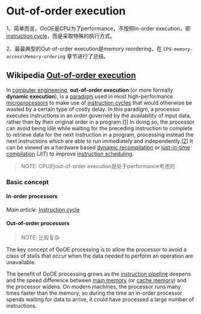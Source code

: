 # Out-of-order execution

1、简单而言，OoOE是CPU为了performance，不按照In-order execution，即[instruction cycle](https://infogalactic.com/info/Instruction_cycle)，而是采取特殊的执行方式。

2、最最典型的Out-of-order execution是memory  reordering，在 `CPU-memory-access\Memory-ordering` 章节进行了总结。

## Wikipedia [Out-of-order execution](https://infogalactic.com/info/Out-of-order_execution)

In [computer engineering](https://infogalactic.com/info/Computer_engineering), **out-of-order execution** (or more formally **dynamic execution**), is a [paradigm](https://infogalactic.com/info/Paradigm) used in most high-performance [microprocessors](https://infogalactic.com/info/Microprocessor) to make use of [instruction cycles](https://infogalactic.com/info/Instruction_cycle) that would otherwise be wasted by a certain type of costly delay. In this paradigm, a processor executes instructions in an order governed by the availability of input data, rather than by their original order in a program.[[1\]](https://infogalactic.com/info/Out-of-order_execution#cite_note-1) In doing so, the processor can avoid being idle while waiting for the preceding instruction to complete to retrieve data for the next instruction in a program, processing instead the next instructions which are able to run immediately and independently.[[2\]](https://infogalactic.com/info/Out-of-order_execution#cite_note-2) It can be viewed as a hardware based [dynamic recompilation](https://infogalactic.com/info/Dynamic_recompilation) or [just-in-time compilation](https://infogalactic.com/info/Just-in-time_compilation) (JIT) to improve [instruction scheduling](https://infogalactic.com/info/Instruction_scheduling).

> NOTE: CPU的out-of-order execution是处于performance考虑的

### Basic concept

#### In-order processors

*Main article:* [Instruction cycle](https://infogalactic.com/info/Instruction_cycle)

#### Out-of-order processors

> NOTE: 比较复杂

The key concept of OoOE processing is to allow the processor to avoid a class of stalls that occur when the data needed to perform an operation are unavailable.

The benefit of OoOE processing grows as the [instruction pipeline](https://infogalactic.com/info/Instruction_pipeline) deepens and the speed difference between [main memory](https://infogalactic.com/info/Main_memory) (or [cache memory](https://infogalactic.com/info/Cache_memory)) and the processor widens. On modern machines, the processor runs many times faster than the memory, so during the time an in-order processor spends waiting for data to arrive, it could have processed a large number of instructions.